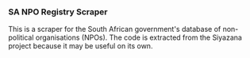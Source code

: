 


### SA NPO Registry Scraper

This is a scraper for the South African government's database of non-political organisations (NPOs). The code is extracted from the Siyazana project because it may be useful on its own.


